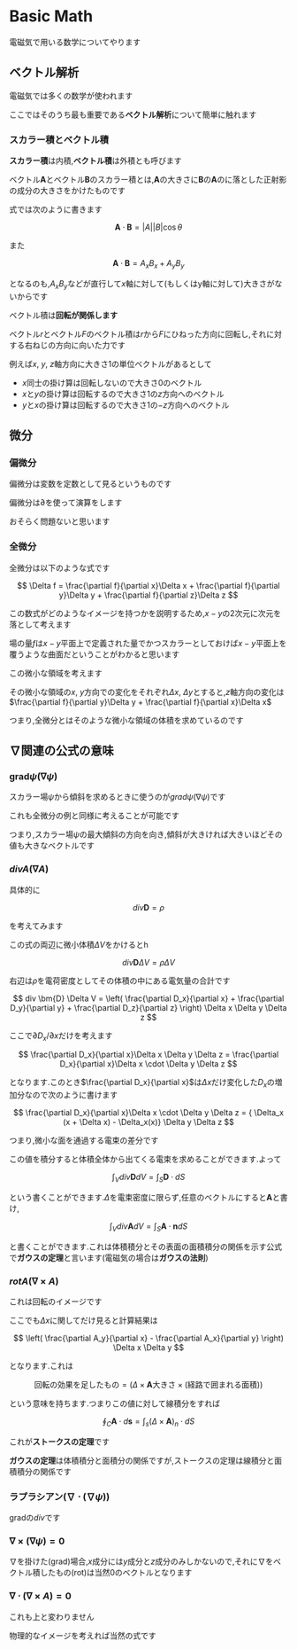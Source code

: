 # Basic Math

電磁気で用いる数学についてやります

## ベクトル解析

電磁気では多くの数学が使われます

ここではそのうち最も重要である**ベクトル解析**について簡単に触れます

### スカラー積とベクトル積

**スカラー積**は内積,**ベクトル積**は外積とも呼びます

ベクトル$\bm{A}$とベクトル$\bm{B}$のスカラー積とは,$\bm{A}$の大きさに$\bm{B}$の$\bm{A}$のに落とした正射影の成分の大きさをかけたものです

式では次のように書きます

$$
\bm{A} \cdot \bm{B} = |A||B|\cos\theta
$$

また

$$
\bm{A} \cdot \bm{B} = A_x B_x + A_y B_y
$$

となるのも,$A_x B_y$などが直行して$x$軸に対して(もしくはy軸に対して)大きさがないからです

ベクトル積は**回転が関係します**

ベクトル$r$とベクトル$F$のベクトル積は$r$から$F$にひねった方向に回転し,それに対する右ねじの方向に向いた力です

例えば$x$, $y$, $z$軸方向に大きさ1の単位ベクトルがあるとして

- $x$同士の掛け算は回転しないので大きさ$0$のベクトル
- $x$と$y$の掛け算は回転するので大きさ$1$の$z$方向へのベクトル
- $y$と$x$の掛け算は回転するので大きさ$1$の$-z$方向へのベクトル

## 微分

### 偏微分

偏微分は変数を定数として見るというものです

偏微分は$\partial$を使って演算をします

おそらく問題ないと思います

### 全微分

全微分は以下のような式です

$$
\Delta f = \frac{\partial f}{\partial x}\Delta x + \frac{\partial f}{\partial y}\Delta y + \frac{\partial f}{\partial z}\Delta z
$$

この数式がどのようなイメージを持つかを説明するため,$x-y$の2次元に次元を落として考えます

場の量$f$は$x-y$平面上で定義された量でかつスカラーとしておけば$x-y$平面上を覆うような曲面だということがわかると思います

この微小な領域を考えます

その微小な領域の$x$, $y$方向での変化をそれぞれ$\Delta x$, $\Delta y$とすると,$z$軸方向の変化は$\frac{\partial f}{\partial y}\Delta y + \frac{\partial f}{\partial x}\Delta x$

つまり,全微分とはそのような微小な領域の体積を求めているのです

## $\nabla$関連の公式の意味

### grad$\psi$($\nabla \psi$)

スカラー場$\psi$から傾斜を求めるときに使うのが$grad \psi$($\nabla \psi$)です

これも全微分の例と同様に考えることが可能です

つまり,スカラー場$\psi$の最大傾斜の方向を向き,傾斜が大きければ大きいほどその値も大きなベクトルです

### $div A$($\nabla A$)

具体的に

$$
div \bm{D} = \rho
$$

を考えてみます

この式の両辺に微小体積$\Delta V$をかけるとh

$$
div \bm{D} \Delta V = \rho \Delta V
$$

右辺は$\rho$を電荷密度としてその体積の中にある電気量の合計です

$$
div \bm{D} \Delta V = \left( \frac{\partial D_x}{\partial x} + \frac{\partial D_y}{\partial y} + \frac{\partial D_z}{\partial z} \right) \Delta x \Delta y \Delta z
$$

ここで$\partial D_x / \partial x$だけを考えます

$$
\frac{\partial D_x}{\partial x}\Delta x \Delta y \Delta z = \frac{\partial D_x}{\partial x}\Delta x \cdot \Delta y \Delta z
$$

となります.このとき$\frac{\partial D_x}{\partial x}$は$\Delta x$だけ変化した$D_x$の増加分なので次のように書けます

$$
\frac{\partial D_x}{\partial x}\Delta x \cdot \Delta y \Delta z = { \Delta_x (x + \Delta x) - \Delta_x(x)} \Delta y \Delta z
$$

つまり,微小な面を通過する電束の差分です

この値を積分すると体積全体から出てくる電束を求めることができます.よって

$$
\int_V div \bm{D} dV = \int_S \bm{D} \cdot dS
$$

という書くことができます.$\Delta$を電束密度に限らず,任意のベクトルにすると$\bm{A}$と書け,

$$
\int_V div \bm{A} dV = \int_S \bm{A} \cdot \bm{n} dS
$$

と書くことができます.これは体積積分とその表面の面積積分の関係を示す公式で**ガウスの定理**と言います(電磁気の場合は**ガウスの法則**)

### $rot A$($\nabla \times A$)

これは回転のイメージです

ここでも$\Delta x$に関してだけ見ると計算結果は

$$
\left( \frac{\partial A_y}{\partial x} - \frac{\partial A_x}{\partial y} \right) \Delta x \Delta y
$$

となります.これは

$$
\text{回転の効果を足したもの} = (\Delta \times \bm{A}\text{大きさ} \times (\text{経路で囲まれる面積}))
$$

という意味を持ちます.つまりこの値に対して線積分をすれば

$$
\oint_C \bm{A} \cdot d\bm{s} = \int_s (\Delta \times \bm{A})_n \cdot dS
$$

これが**ストークスの定理**です

**ガウスの定理**は体積積分と面積分の関係ですが,ストークスの定理は線積分と面積積分の関係です

### ラプラシアン($\nabla \cdot (\nabla \psi )$)

gradの$div$です

### $\nabla \times (\nabla \psi) = 0$

$\nabla$を掛けた(grad)場合,$x$成分には$y$成分と$z$成分のみしかないので,それに$\nabla$をベクトル積したもの(rot)は当然$0$のベクトルとなります

### $\nabla \cdot (\nabla \times A) = 0$

これも上と変わりません

物理的なイメージを考えれば当然の式です
